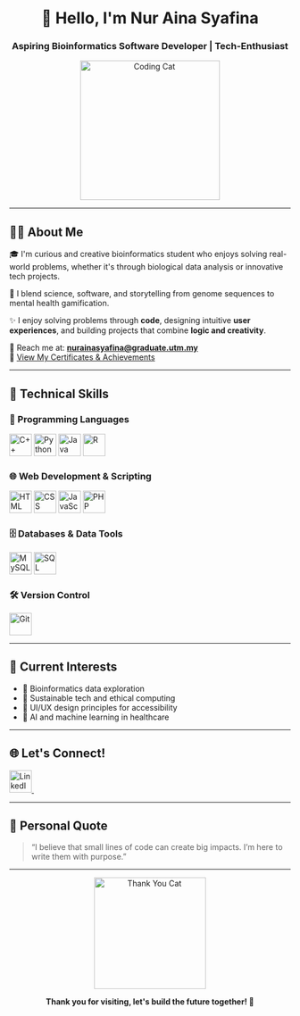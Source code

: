 <h1 align="center">👋 Hello, I'm Nur Aina Syafina</h1>
<h3 align="center">Aspiring Bioinformatics Software Developer | Tech-Enthusiast </h3>

<p align="center">
  <img src="https://media1.tenor.com/images/61b05acdfac92da50c9d297b209b717f/tenor.gif?itemid=16210141" alt="Coding Cat" width="250"/>
</p>

---

## 👩‍💻 About Me

🎓 I'm curious and creative bioinformatics student who enjoys solving real-world problems, whether it's through biological data analysis or innovative tech projects.

🔬 I blend science, software, and storytelling from genome sequences to mental health gamification.

✨ I enjoy solving problems through **code**, designing intuitive **user experiences**, and building projects that combine **logic and creativity**.

📨 Reach me at: **nurainasyafina@graduate.utm.my**  
📄 [View My Certificates & Achievements](https://drive.google.com/file/d/1W711iR7_0zb1MKUICerhsABakaZQDDDR/view?usp=drivesdk)

---

## 💼 Technical Skills

### 🧠 Programming Languages
<p>
  <img src="https://cdn.jsdelivr.net/gh/devicons/devicon/icons/cplusplus/cplusplus-original.svg" alt="C++" width="40" height="40"/>
  <img src="https://cdn.jsdelivr.net/gh/devicons/devicon/icons/python/python-original.svg" alt="Python" width="40" height="40"/>
  <img src="https://cdn.jsdelivr.net/gh/devicons/devicon/icons/java/java-original.svg" alt="Java" width="40" height="40"/>
  <img src="https://cdn.jsdelivr.net/gh/devicons/devicon/icons/r/r-original.svg" alt="R" width="40" height="40"/>
</p>

### 🌐 Web Development & Scripting
<p>
  <img src="https://cdn.jsdelivr.net/gh/devicons/devicon/icons/html5/html5-original.svg" alt="HTML" width="40" height="40"/>
  <img src="https://cdn.jsdelivr.net/gh/devicons/devicon/icons/css3/css3-original.svg" alt="CSS" width="40" height="40"/>
  <img src="https://cdn.jsdelivr.net/gh/devicons/devicon/icons/javascript/javascript-original.svg" alt="JavaScript" width="40" height="40"/>
  <img src="https://cdn.jsdelivr.net/gh/devicons/devicon/icons/php/php-original.svg" alt="PHP" width="40" height="40"/>
</p>

### 🗄️ Databases & Data Tools
<p>
  <img src="https://cdn.jsdelivr.net/gh/devicons/devicon/icons/mysql/mysql-original.svg" alt="MySQL" width="40" height="40"/>
  <img src="https://cdn.jsdelivr.net/gh/devicons/devicon/icons/sqlite/sqlite-original.svg" alt="SQL" width="40" height="40"/>
</p>


### 🛠️ Version Control
<p>
  <img src="https://cdn.jsdelivr.net/gh/devicons/devicon/icons/git/git-original.svg" alt="Git" width="40" height="40"/>
</p>

---

## 🔎 Current Interests

- 🧬 Bioinformatics data exploration  
- 🌱 Sustainable tech and ethical computing  
- 🎨 UI/UX design principles for accessibility  
- 🤖 AI and machine learning in healthcare
  
---

## 🌐 Let's Connect!

<p align="left">
  <a href="https://www.linkedin.com/in/nur-aina-syafina-097a1831a" target="_blank">
    <img src="https://cdn.jsdelivr.net/gh/devicons/devicon/icons/linkedin/linkedin-original.svg" alt="LinkedIn" width="40" height="40"/>
  </a>
  &nbsp;
</p>

---

## 💬 Personal Quote

> “I believe that small lines of code can create big impacts. I’m here to write them with purpose.”

---

<p align="center">
  <img src="https://media.tenor.com/XbLoU0MaPb8AAAAM/thank-you-cat.gif" alt="Thank You Cat" width="200"/>
</p>
<p align="center"><strong>Thank you for visiting, let's build the future together! 🚀</strong></p>

